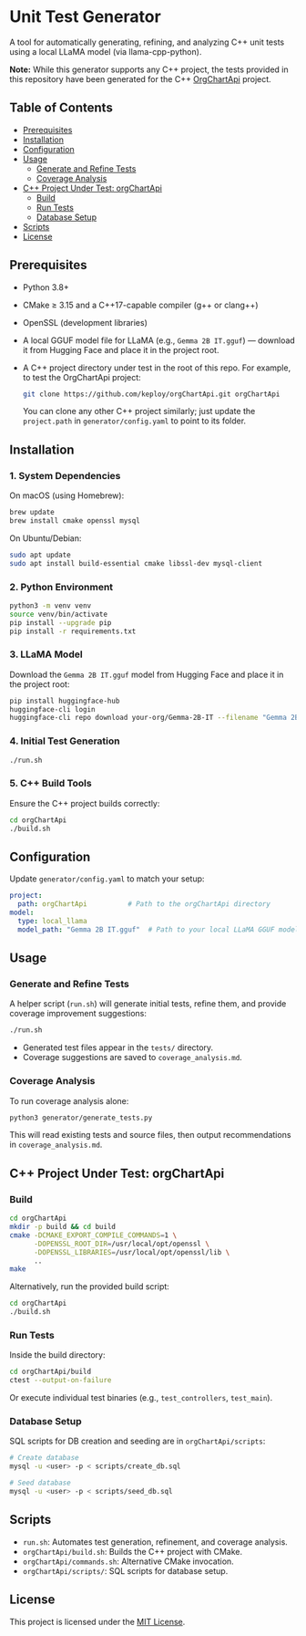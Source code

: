 # Unit Test Generator

A tool for automatically generating, refining, and analyzing C++ unit tests using a local LLaMA model (via llama-cpp-python).

**Note:** While this generator supports any C++ project, the tests provided in this repository have been generated for the C++ [OrgChartApi](https://github.com/keploy/orgChartApi) project.

## Table of Contents

- [Prerequisites](#prerequisites)
- [Installation](#installation)
- [Configuration](#configuration)
- [Usage](#usage)
  - [Generate and Refine Tests](#generate-and-refine-tests)
  - [Coverage Analysis](#coverage-analysis)
- [C++ Project Under Test: orgChartApi](#c-project-orgchartapi)
  - [Build](#build)
  - [Run Tests](#run-tests)
  - [Database Setup](#database-setup)
- [Scripts](#scripts)
- [License](#license)

## Prerequisites

- Python 3.8+
- CMake ≥ 3.15 and a C++17-capable compiler (g++ or clang++)
- OpenSSL (development libraries)
- A local GGUF model file for LLaMA (e.g., `Gemma 2B IT.gguf`) — download it from Hugging Face and place it in the project root.

- A C++ project directory under test in the root of this repo. For example, to test the OrgChartApi project:
  ```bash
  git clone https://github.com/keploy/orgChartApi.git orgChartApi
  ```
  You can clone any other C++ project similarly; just update the `project.path` in `generator/config.yaml` to point to its folder.

## Installation

### 1. System Dependencies

On macOS (using Homebrew):
```bash
brew update
brew install cmake openssl mysql
```

On Ubuntu/Debian:
```bash
sudo apt update
sudo apt install build-essential cmake libssl-dev mysql-client
```

### 2. Python Environment

```bash
python3 -m venv venv
source venv/bin/activate
pip install --upgrade pip
pip install -r requirements.txt
```

### 3. LLaMA Model

Download the `Gemma 2B IT.gguf` model from Hugging Face and place it in the project root:
```bash
pip install huggingface-hub
huggingface-cli login
huggingface-cli repo download your-org/Gemma-2B-IT --filename "Gemma 2B IT.gguf"
```

### 4. Initial Test Generation

```bash
./run.sh
```

### 5. C++ Build Tools

Ensure the C++ project builds correctly:
```bash
cd orgChartApi
./build.sh
```

## Configuration

Update `generator/config.yaml` to match your setup:

```yaml
project:
  path: orgChartApi          # Path to the orgChartApi directory
model:
  type: local_llama
  model_path: "Gemma 2B IT.gguf"  # Path to your local LLaMA GGUF model
```

## Usage

### Generate and Refine Tests

A helper script (`run.sh`) will generate initial tests, refine them, and provide coverage improvement suggestions:

```bash
./run.sh
```

- Generated test files appear in the `tests/` directory.
- Coverage suggestions are saved to `coverage_analysis.md`.

### Coverage Analysis

To run coverage analysis alone:

```bash
python3 generator/generate_tests.py
```

This will read existing tests and source files, then output recommendations in `coverage_analysis.md`.

## C++ Project Under Test: orgChartApi

### Build

```bash
cd orgChartApi
mkdir -p build && cd build
cmake -DCMAKE_EXPORT_COMPILE_COMMANDS=1 \
      -DOPENSSL_ROOT_DIR=/usr/local/opt/openssl \
      -DOPENSSL_LIBRARIES=/usr/local/opt/openssl/lib \
      ..
make
```

Alternatively, run the provided build script:

```bash
cd orgChartApi
./build.sh
```

### Run Tests

Inside the build directory:

```bash
cd orgChartApi/build
ctest --output-on-failure
```

Or execute individual test binaries (e.g., `test_controllers`, `test_main`).

### Database Setup

SQL scripts for DB creation and seeding are in `orgChartApi/scripts`:

```bash
# Create database
mysql -u <user> -p < scripts/create_db.sql

# Seed database
mysql -u <user> -p < scripts/seed_db.sql
```

## Scripts

- `run.sh`: Automates test generation, refinement, and coverage analysis.
- `orgChartApi/build.sh`: Builds the C++ project with CMake.
- `orgChartApi/commands.sh`: Alternative CMake invocation.
- `orgChartApi/scripts/`: SQL scripts for database setup.

## License

This project is licensed under the [MIT License](LICENSE).
